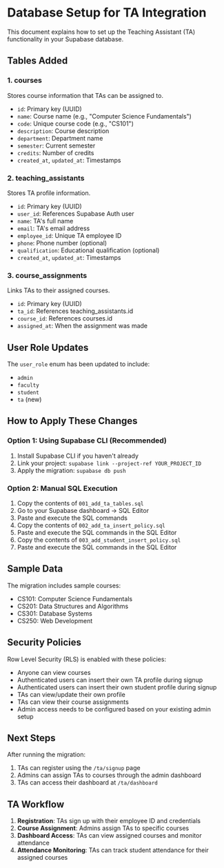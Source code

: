 # Database Setup for TA Integration

This document explains how to set up the Teaching Assistant (TA) functionality in your Supabase database.

## Tables Added

### 1. courses
Stores course information that TAs can be assigned to.
- `id`: Primary key (UUID)
- `name`: Course name (e.g., "Computer Science Fundamentals")
- `code`: Unique course code (e.g., "CS101")
- `description`: Course description
- `department`: Department name
- `semester`: Current semester
- `credits`: Number of credits
- `created_at`, `updated_at`: Timestamps

### 2. teaching_assistants
Stores TA profile information.
- `id`: Primary key (UUID)
- `user_id`: References Supabase Auth user
- `name`: TA's full name
- `email`: TA's email address
- `employee_id`: Unique TA employee ID
- `phone`: Phone number (optional)
- `qualification`: Educational qualification (optional)
- `created_at`, `updated_at`: Timestamps

### 3. course_assignments
Links TAs to their assigned courses.
- `id`: Primary key (UUID)
- `ta_id`: References teaching_assistants.id
- `course_id`: References courses.id
- `assigned_at`: When the assignment was made

## User Role Updates

The `user_role` enum has been updated to include:
- `admin`
- `faculty`
- `student`
- `ta` (new)

## How to Apply These Changes

### Option 1: Using Supabase CLI (Recommended)
1. Install Supabase CLI if you haven't already
2. Link your project: `supabase link --project-ref YOUR_PROJECT_ID`
3. Apply the migration: `supabase db push`

### Option 2: Manual SQL Execution
1. Copy the contents of `001_add_ta_tables.sql`
2. Go to your Supabase dashboard → SQL Editor
3. Paste and execute the SQL commands
4. Copy the contents of `002_add_ta_insert_policy.sql`
5. Paste and execute the SQL commands in the SQL Editor
6. Copy the contents of `003_add_student_insert_policy.sql`
7. Paste and execute the SQL commands in the SQL Editor

## Sample Data

The migration includes sample courses:
- CS101: Computer Science Fundamentals
- CS201: Data Structures and Algorithms
- CS301: Database Systems
- CS250: Web Development

## Security Policies

Row Level Security (RLS) is enabled with these policies:
- Anyone can view courses
- Authenticated users can insert their own TA profile during signup
- Authenticated users can insert their own student profile during signup
- TAs can view/update their own profile
- TAs can view their course assignments
- Admin access needs to be configured based on your existing admin setup

## Next Steps

After running the migration:
1. TAs can register using the `/ta/signup` page
2. Admins can assign TAs to courses through the admin dashboard
3. TAs can access their dashboard at `/ta/dashboard`

## TA Workflow

1. **Registration**: TAs sign up with their employee ID and credentials
2. **Course Assignment**: Admins assign TAs to specific courses
3. **Dashboard Access**: TAs can view assigned courses and monitor attendance
4. **Attendance Monitoring**: TAs can track student attendance for their assigned courses